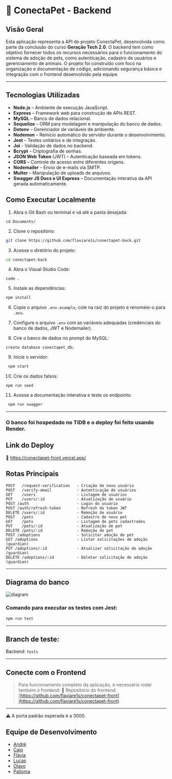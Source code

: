 # 🐾 ConectaPet - Backend

## Visão Geral

Esta aplicação representa a API do projeto ConectaPet, desenvolvida como parte da conclusão do curso **Geração Tech 2.0**. 
O backend tem como objetivo fornecer todos os recursos necessários para o funcionamento do sistema de adoção de pets, como autenticação, cadastro de usuários e gerenciamento de animais. 
O projeto foi construído com foco na organização e documentação de código, adicionando segurança básica e integração com o frontend desenvolvido pela equipe.

---

## Tecnologias Utilizadas

- **Node.js** – Ambiente de execução JavaScript.
- **Express** – Framework web para construção de APIs REST.
- **MySQL** – Banco de dados relacional.
- **Sequelize** – ORM para modelagem e manipulação do banco de dados.
- **Dotenv** – Gerenciador de variáveis de ambiente.
- **Nodemon** – Reinício automático do servidor durante o desenvolvimento.
- **Jest** – Testes unitários e de integração.
- **Joi** - Validação de dados no backend.
- **Bcrypt** – Criptografia de senhas.
- **JSON Web Token** (JWT) – Autenticação baseada em tokens.
- **CORS** – Controle de acesso entre diferentes origens.
- **Nodemailer** – Envio de e-mails via SMTP.
- **Multer** – Manipulação de uploads de arquivos.
- **Swagger JS Docs e UI Express** – Documentação interativa da API gerada automaticamente.



## Como Executar Localmente

1. Abra o Git Bash ou terminal e vá até a pasta desejada:
  ```
 cd Documents/
  ```
2.  Clone o repositório:
  ```bash
  git clone https://github.com/flaviare1s/conectapet-back.git
  ```
3. Acesse o diretório do projeto:
  ```bash
  cd conectapet-back
  ```
4. Abra o Visual Studio Code:
  ```
  code .
  ```
5. Instale as dependências:
  ```bash
  npm install
  ```
6. Copie o arquivo `.env.example`, cole na raiz do projeto e renomeie-o para `.env`.

7. Configure o  arquivo `.env` com as variáveis adequadas (credenciais do banco de dados, JWT e Nodemailer).

8. Crie o banco de dados no prompt do MySQL:
  ```
 create database conectapet_db;
  ```

9. Inicie o servidor:
 ```bash
  npm start
  ```  

10. Crie os dados falsos:
  ```
 npm run seed
  ```

11. Acesse a documentação interativa e teste os endpoints:  

 ```bash
  npm run swagger
  ```  
  
---


### O banco foi hospedado no TiDB e o deploy foi feito usando Render.

## Link do Deploy
🔗 https://conectapet-front.vercel.app/

## Rotas Principais

```
POST   /request-verification   - Criação de novo usuário
POST   /verify-email           - Autenticação de usuários
GET    /users                  - Listagem de usuários
PUT    /users/:id              - Atualização de usuário
POST /auth                     - Login do usuário 
POST /auth/refresh-token       - Refresh do token JWT
DELETE /users/:id              - Remoção de usuário
POST   /pets                   - Cadastro de novo pet
GET    /pets                   - Listagem de pets cadastrados
PUT    /pets/:id               - Atualização de pet
DELETE /pets/:id               - Remoção de pet
POST /adoptions                - Solicitar adoção de pet 
GET /adoptions                 - Listar solicitações de adoção (guardian) 
PUT /adoptions/:id             - Atualizar solicitação de adoção (guardian) 
DELETE /adoptions/:id          - Deletar solicitação de adoção (guardian)
```

---

## Diagrama do banco
![diagram](https://github.com/user-attachments/assets/049daf57-1278-4f07-9358-ff71f1253384)

### Comando para executar os testes com Jest:
```bash
npm run test
```

---

## Branch de teste:
Backend: ```tests```

---

## Conecte com o Frontend

> Para funcionamento completo da aplicação, é necessário rodar também o frontend:
🔗 Repositório do frontend: [https://github.com/flaviare1s/conectapet-front](https://github.com/flaviare1s/conectapet-front)

---

⚠️ A porta padrão esperada é a 3000.

## Equipe de Desenvolvimento

- [André](https://github.com/AndreFMoura11)  
- [Caio](https://github.com/Caiovictor14)  
- [Flávia](https://github.com/flaviare1s)  
- [Lucas](https://github.com/1uc-dev)  
- [Olavo](https://github.com/olavoVieira)  
- [Palloma](https://github.com/pallomadvm)
